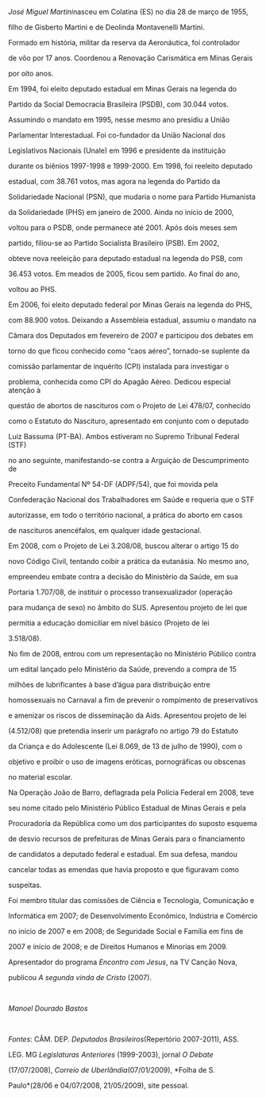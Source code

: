 

 



*José Miguel Martini*nasceu em Colatina (ES) no dia 28 de março de 1955,

filho de Gisberto Martini e de Deolinda Montavenelli Martini.



Formado em história, militar da reserva da Aeronáutica, foi controlador

de vôo por 17 anos. Coordenou a Renovação Carismática em Minas Gerais

por oito anos.



Em 1994, foi eleito deputado estadual em Minas Gerais na legenda do

Partido da Social Democracia Brasileira (PSDB), com 30.044 votos.

Assumindo o mandato em 1995, nesse mesmo ano presidiu a União

Parlamentar Interestadual. Foi co-fundador da União Nacional dos

Legislativos Nacionais (Unale) em 1996 e presidente da instituição

durante os biênios 1997-1998 e 1999-2000. Em 1998, foi reeleito deputado

estadual, com 38.761 votos, mas agora na legenda do Partido da

Solidariedade Nacional (PSN), que mudaria o nome para Partido Humanista

da Solidariedade (PHS) em janeiro de 2000. Ainda no início de 2000,

voltou para o PSDB, onde permanece até 2001. Após dois meses sem

partido, filiou-se ao Partido Socialista Brasileiro (PSB). Em 2002,

obteve nova reeleição para deputado estadual na legenda do PSB, com

36.453 votos. Em meados de 2005, ficou sem partido. Ao final do ano,

voltou ao PHS.



Em 2006, foi eleito deputado federal por Minas Gerais na legenda do PHS,

com 88.900 votos. Deixando a Assembleia estadual, assumiu o mandato na

Câmara dos Deputados em fevereiro de 2007 e participou dos debates em

torno do que ficou conhecido como “caos aéreo”, tornado-se suplente da

comissão parlamentar de inquérito (CPI) instalada para investigar o

problema, conhecida como CPI do Apagão Aéreo. Dedicou especial atenção à

questão de abortos de nascituros com o Projeto de Lei 478/07, conhecido

como o Estatuto do Nascituro, apresentado em conjunto com o deputado

Luiz Bassuma (PT-BA). Ambos estiveram no Supremo Tribunal Federal (STF)

no ano seguinte, manifestando-se contra a Arguição de Descumprimento de

Preceito Fundamental Nº 54-DF (ADPF/54), que foi movida pela

Confederação Nacional dos Trabalhadores em Saúde e requeria que o STF

autorizasse, em todo o território nacional, a prática do aborto em casos

de nascituros anencéfalos, em qualquer idade gestacional.



Em 2008, com o Projeto de Lei 3.208/08, buscou alterar o artigo 15 do

novo Código Civil, tentando coibir a prática da eutanásia. No mesmo ano,

empreendeu embate contra a decisão do Ministério da Saúde, em sua

Portaria 1.707/08, de instituir o processo transexualizador (operação

para mudança de sexo) no âmbito do SUS. Apresentou projeto de lei que

permitia a educação domiciliar em nível básico (Projeto de lei

3.518/08).



No fim de 2008, entrou com um representação no Ministério Público contra

um edital lançado pelo Ministério da Saúde, prevendo a compra de 15

milhões de lubrificantes à base d’água para distribuição entre

homossexuais no Carnaval a fim de prevenir o rompimento de preservativos

e amenizar os riscos de disseminação da Aids. Apresentou projeto de lei

(4.512/08) que pretendia inserir um parágrafo no artigo 79 do Estatuto

da Criança e do Adolescente (Lei 8.069, de 13 de julho de 1990), com o

objetivo e proibir o uso de imagens eróticas, pornográficas ou obscenas

no material escolar.



Na Operação João de Barro, deflagrada pela Polícia Federal em 2008, teve

seu nome citado pelo Ministério Público Estadual de Minas Gerais e pela

Procuradoria da República como um dos participantes do suposto esquema

de desvio recursos de prefeituras de Minas Gerais para o financiamento

de candidatos a deputado federal e estadual. Em sua defesa, mandou

cancelar todas as emendas que havia proposto e que figuravam como

suspeitas.



Foi membro titular das comissões de Ciência e Tecnologia, Comunicação e

Informática em 2007; de Desenvolvimento Econômico, Indústria e Comércio

no início de 2007 e em 2008; de Seguridade Social e Família em fins de

2007 e início de 2008; e de Direitos Humanos e Minorias em 2009.



Apresentador do programa *Encontro com Jesus*, na TV Canção Nova,

publicou *A segunda vinda de Cristo* (2007).



 



*Manoel Dourado Bastos*



 



*Fontes*: CÂM. DEP. *Deputados Brasileiros*(Repertório 2007-2011), ASS.

LEG. MG *Legislaturas Anteriores* (1999-2003), jornal *O Debate*

(17/07/2008), *Correio de Uberlândia*(07/01/2009), *Folha de S.

Paulo*(28/06 e 04/07/2008, 21/05/2009), site pessoal.



 

